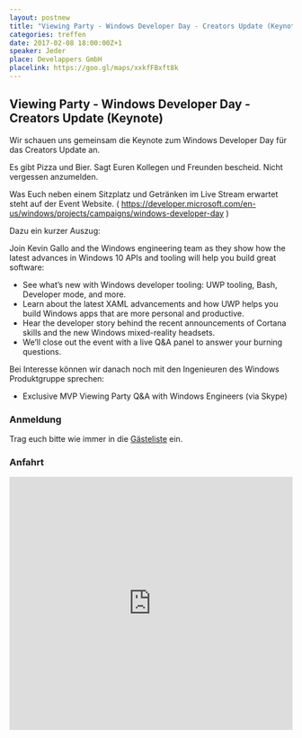 ```yaml
---
layout: postnew
title: "Viewing Party - Windows Developer Day - Creators Update (Keynote)"
categories: treffen
date: 2017-02-08 18:00:00Z+1
speaker: Jeder
place: Develappers GmbH
placelink: https://goo.gl/maps/xxkfFBxft8k
---
```

## Viewing Party - Windows Developer Day - Creators Update (Keynote)

Wir schauen uns gemeinsam die Keynote zum Windows Developer Day für das Creators Update an.

Es gibt Pizza und Bier. Sagt Euren Kollegen und Freunden bescheid. Nicht vergessen anzumelden.

Was Euch neben einem Sitzplatz und Getränken im Live Stream erwartet steht auf der Event Website. ( https://developer.microsoft.com/en-us/windows/projects/campaigns/windows-developer-day )

Dazu ein kurzer Auszug:

Join Kevin Gallo and the Windows engineering team as they show how the latest advances in Windows 10 APIs and tooling will help you build great software:

- See what’s new with Windows developer tooling: UWP tooling, Bash, Developer mode, and more.
- Learn about the latest XAML advancements and how UWP helps you build Windows apps that are more personal and productive.
- Hear the developer story behind the recent announcements of Cortana skills and the new Windows mixed-reality headsets.
- We’ll close out the event with a live Q&A panel to answer your burning questions.

Bei Interesse können wir danach noch mit den Ingenieuren des Windows Produktgruppe sprechen:

- Exclusive MVP Viewing Party Q&A with Windows Engineers (via Skype)

### Anmeldung
Trag euch bitte wie immer in die [Gästeliste](https://www.meetup.com/de-DE/NET-User-Group-Dresden/events/237400944/) ein.


### Anfahrt
<iframe src="https://www.google.com/maps/embed?pb=!1m18!1m12!1m3!1d2506.983862577781!2d13.74922601608198!3d51.07184795027516!2m3!1f0!2f0!3f0!3m2!1i1024!2i768!4f13.1!3m3!1m2!1s0x4709c5786fcf0319%3A0x7810c971ca23dcc2!2sDevelappers+GmbH!5e0!3m2!1sde!2sde!4v1481189686772" width="100%" height="450" frameborder="0" style="border:0" allowfullscreen></iframe>
